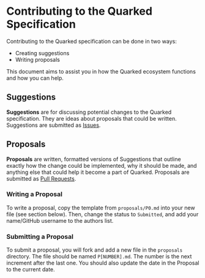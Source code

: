 # Contributing to the Quarked Specification

Contributing to the Quarked specification can be done in two ways:

* Creating suggestions
* Writing proposals

This document aims to assist you in how the Quarked ecosystem functions and how you can help.

## Suggestions

**Suggestions** are for discussing potential changes to the Quarked specification. They are ideas about proposals that could be written. Suggestions are submitted as [Issues](https://github.com/quarked-dev/spec/issues).

## Proposals

**Proposals** are written, formatted versions of Suggestions that outline exactly how the change could be implemented, why it should be made, and anything else that could help it become a part of Quarked. Proposals are submitted as [Pull Requests](https://github.com/quarked-dev/spec/issues).

### Writing a Proposal

To write a proposal, copy the template from `proposals/P0.md` into your new file (see section below). Then, change the status to `Submitted`, and add your name/GitHub username to the authors list.

### Submitting a Proposal

To submit a proposal, you will fork and add a new file in the `proposals` directory. The file should be named `P[NUMBER].md`. The number is the next increment after the last one. You should also update the date in the Proposal to the current date.
